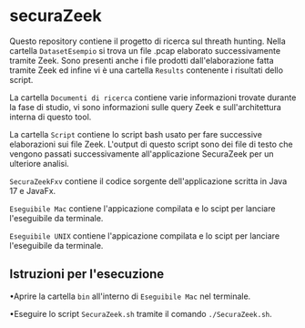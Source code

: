 # securaZeek

Questo repository contiene il progetto di ricerca sul threath hunting.
Nella cartella `DatasetEsempio` si trova un file .pcap elaborato successivamente tramite Zeek.
Sono presenti anche i file prodotti dall'elaborazione fatta tramite Zeek ed infine vi è una cartella `Results` contenente i risultati dello script.

La cartella `Documenti di ricerca` contiene varie informazioni trovate durante la fase di studio, vi sono informazioni sulle query Zeek e sull'architettura interna di questo tool.

La cartella `Script` contiene lo script bash usato per fare successive elaborazioni sui file Zeek. L'output di questo script sono dei file di testo che vengono passati successivamente all'applicazione SecuraZeek per un ulteriore analisi.

`SecuraZeekFxv` contiene il codice sorgente dell'applicazione scritta in Java 17 e JavaFx.

`Eseguibile Mac` contiene l'appicazione compilata e lo scipt per lanciare l'eseguibile da terminale.

`Eseguibile UNIX` contiene l'appicazione compilata e lo scipt per lanciare l'eseguibile da terminale.

## Istruzioni per l'esecuzione

•Aprire la cartella `bin` all'interno di `Eseguibile Mac` nel terminale.

•Eseguire lo script `SecuraZeek.sh` tramite il comando `./SecuraZeek.sh`.
